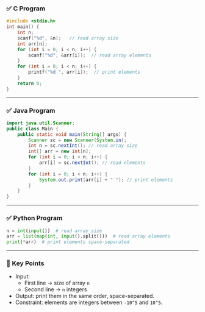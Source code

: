 ### ✅ C Program

```c
#include <stdio.h>  
int main() {     
	int n;     
	scanf("%d", &n);   // read array size     
	int arr[n];      
	for (int i = 0; i < n; i++) {         
		scanf("%d", &arr[i]);  // read array elements     
	}      
	for (int i = 0; i < n; i++) {         
		printf("%d ", arr[i]);  // print elements     
	}      
	return 0; 
}
```

---

### ✅ Java Program

```java
import java.util.Scanner;  
public class Main {     
	public static void main(String[] args) {         
		Scanner sc = new Scanner(System.in);          
		int n = sc.nextInt(); // read array size         
		int[] arr = new int[n];          
		for (int i = 0; i < n; i++) {             
			arr[i] = sc.nextInt(); // read elements         
		}          
		for (int i = 0; i < n; i++) {             
			System.out.print(arr[i] + " "); // print elements         
		}     
	} 
}
```

---

### ✅ Python Program

```python
n = int(input())  # read array size 
arr = list(map(int, input().split()))  # read array elements  
print(*arr)  # print elements space-separated
```

---

### 🔑 Key Points

- Input:
    - First line → size of array `n`
    - Second line → `n` integers
- Output: print them in the same order, space-separated.
- Constraint: elements are integers between `-10^5` and `10^5`.